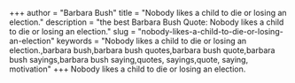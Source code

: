 +++
author = "Barbara Bush"
title = "Nobody likes a child to die or losing an election."
description = "the best Barbara Bush Quote: Nobody likes a child to die or losing an election."
slug = "nobody-likes-a-child-to-die-or-losing-an-election"
keywords = "Nobody likes a child to die or losing an election.,barbara bush,barbara bush quotes,barbara bush quote,barbara bush sayings,barbara bush saying,quotes, sayings,quote, saying, motivation"
+++
Nobody likes a child to die or losing an election.
